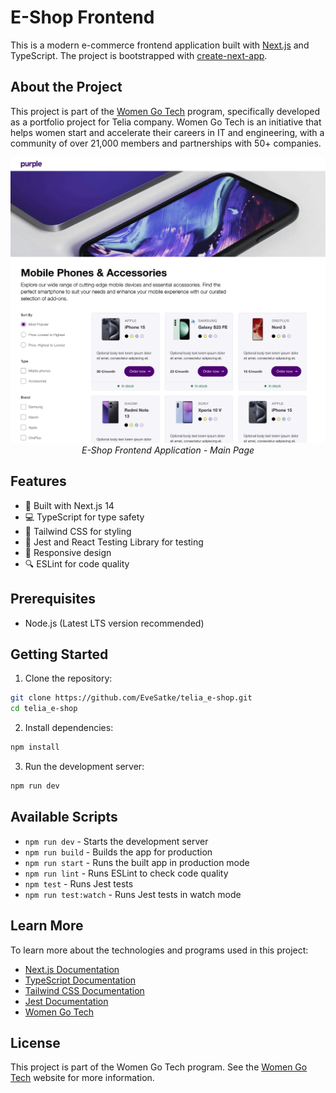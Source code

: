# E-Shop Frontend

This is a modern e-commerce frontend application built with [Next.js](https://nextjs.org/) and TypeScript. The project is bootstrapped with [create-next-app](https://github.com/vercel/next.js/tree/canary/packages/create-next-app).

## About the Project

This project is part of the [Women Go Tech](https://www.womengotech.com) program, specifically developed as a portfolio project for Telia company. Women Go Tech is an initiative that helps women start and accelerate their careers in IT and engineering, with a community of over 21,000 members and partnerships with 50+ companies.

<div align="center">
  <img src="/public/images/e-shop_screenshot.png" alt="E-Shop Screenshot" width="800"/>
  <br>
  <em>E-Shop Frontend Application - Main Page</em>
</div>

## Features

- 🚀 Built with Next.js 14
- 💻 TypeScript for type safety
- 🎨 Tailwind CSS for styling
- 🧪 Jest and React Testing Library for testing
- 📱 Responsive design
- 🔍 ESLint for code quality

## Prerequisites

- Node.js (Latest LTS version recommended)

## Getting Started

1. Clone the repository:
```bash
git clone https://github.com/EveSatke/telia_e-shop.git
cd telia_e-shop
```

2. Install dependencies:
```bash
npm install
```

3. Run the development server:
```bash
npm run dev
```

## Available Scripts

- `npm run dev` - Starts the development server
- `npm run build` - Builds the app for production
- `npm run start` - Runs the built app in production mode
- `npm run lint` - Runs ESLint to check code quality
- `npm test` - Runs Jest tests
- `npm run test:watch` - Runs Jest tests in watch mode

## Learn More

To learn more about the technologies and programs used in this project:

- [Next.js Documentation](https://nextjs.org/docs)
- [TypeScript Documentation](https://www.typescriptlang.org/docs/)
- [Tailwind CSS Documentation](https://tailwindcss.com/docs)
- [Jest Documentation](https://jestjs.io/docs/getting-started)
- [Women Go Tech](https://www.womengotech.com)

## License

This project is part of the Women Go Tech program. See the [Women Go Tech](https://www.womengotech.com) website for more information.

